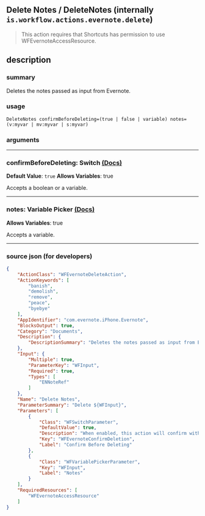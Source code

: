 
## Delete Notes / DeleteNotes (internally `is.workflow.actions.evernote.delete`)

> This action requires that Shortcuts has permission to use WFEvernoteAccessResource.


## description

### summary

Deletes the notes passed as input from Evernote.


### usage
```
DeleteNotes confirmBeforeDeleting=(true | false | variable) notes=(v:myvar | mv:myvar | s:myvar)
```

### arguments

---

### confirmBeforeDeleting: Switch [(Docs)](https://pfgithub.github.io/shortcutslang/gettingstarted#switch-or-expanding-or-boolean-fields)
**Default Value**: ```
		true
		```
**Allows Variables**: true



Accepts a boolean
or a variable.

---

### notes: Variable Picker [(Docs)](https://pfgithub.github.io/shortcutslang/gettingstarted#variable-picker-fields)
**Allows Variables**: true



Accepts a variable.

---

### source json (for developers)

```json
{
	"ActionClass": "WFEvernoteDeleteAction",
	"ActionKeywords": [
		"banish",
		"demolish",
		"remove",
		"peace",
		"byebye"
	],
	"AppIdentifier": "com.evernote.iPhone.Evernote",
	"BlocksOutput": true,
	"Category": "Documents",
	"Description": {
		"DescriptionSummary": "Deletes the notes passed as input from Evernote."
	},
	"Input": {
		"Multiple": true,
		"ParameterKey": "WFInput",
		"Required": true,
		"Types": [
			"ENNoteRef"
		]
	},
	"Name": "Delete Notes",
	"ParameterSummary": "Delete ${WFInput}",
	"Parameters": [
		{
			"Class": "WFSwitchParameter",
			"DefaultValue": true,
			"Description": "When enabled, this action will confirm with you before deleting notes from Evernote. You'll always be asked for confirmation when deleting 10 notes or more at a time.",
			"Key": "WFEvernoteConfirmDeletion",
			"Label": "Confirm Before Deleting"
		},
		{
			"Class": "WFVariablePickerParameter",
			"Key": "WFInput",
			"Label": "Notes"
		}
	],
	"RequiredResources": [
		"WFEvernoteAccessResource"
	]
}
```
